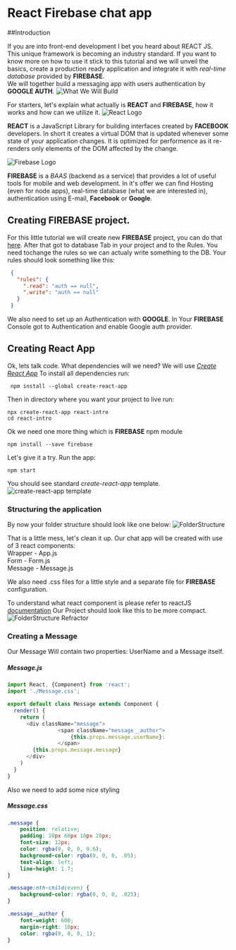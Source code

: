 # React Firebase chat app

##Introduction

If you are into front-end development I bet you heard about REACT JS.  
This unique framework is becoming an industry standard. If you want to know more on how to use it stick to this tutorial and we will unveil the basics, create a production ready application and integrate it with *real-time database* provided by __FIREBASE__.  
We will together build a messaging app with users authentication by __GOOGLE AUTH__.
![What We Will Build](WhatWeWillBuild.png)

For starters, let's explain what actually is __REACT__ and __FIREBASE__, how it works and how can we utilize it.
![React Logo](ReactLogo.png)  

__REACT__ is a JavaScript Library for building interfaces created by __FACEBOOK__ developers. In short it creates a virtual DOM that is updated whenever some state of your application changes.
It is optimized for performence as it re-renders only elements of the DOM affected by the change.  
  
![Firebase Logo](FirebaseLogo.png)  

__FIREBASE__ is a *BAAS* (backend as a service) that provides a lot of useful tools for mobile and web development. In it's offer we can find Hosting (even for node apps), real-time database (what we are interested in), authentication using E-mail, __Facebook__ or __Google__.


## Creating FIREBASE project.
For this little tutorial we will create new __FIREBASE__ project, you can do that [here](https://console.firebase.google.com/u/0/).
After that got to database Tab in your project and to the Rules. You need tochange the rules so we can actualy write something to the DB.
Your rules should look something like this:  
```json
 {
   "rules": {
     ".read": "auth == null",
     ".write": "auth == null"
   }
 }
 ```
We also need to set up an Authentication with __GOOGLE__.
In Your __FIREBASE__ Console got to Authentication and enable Google auth provider.

## Creating React App
Ok, lets talk code.
What dependencies will we need?
We will use [*Create React App*](https://github.com/facebook/create-react-app/tree/master)
To install all dependencies run:  
```node
 npm install --global create-react-app
```

Then in directory where you want your project to live run:
```node
npx create-react-app react-intro
cd react-intro
```

Ok we need one more thing which is __FIREBASE__ npm module
```node
npm install --save firebase
```

Let's give it a try. Run the app:
```node
npm start
```

You should see standard *create-react-app* template.
![create-react-app template](createReactapp.png)


### Structuring the application 
By now your folder structure should look like one below:
![FolderStructure](FolderStructure.png)  

That is a little mess, let's clean it up.
Our chat app will be created with use of 3 react components:  
Wrapper - App.js  
Form - Form.js  
Message - Message.js

We also need .css files for a little style and a separate file for __FIREBASE__ configuration. 

To understand what react component is please refer to reactJS [documentation](https://reactjs.org/)
Our Project should look like this to be more compact.
![FolderStructure Refractor](FolderStructureRefractor.png)

### Creating a Message
Our Message Will contain two properties: UserName and a Message itself.
##### Message.js
```javascript
import React, {Component} from 'react';
import './Message.css';

export default class Message extends Component {
  render() {
    return (
      <div className="message">
                <span className="message__author">
                    {this.props.message.userName}:
                </span>
        {this.props.message.message}
      </div>
    )
  }
}
```
Also we need to add some nice styling

##### Message.css
```css
.message {
    position: relative;
    padding: 10px 60px 10px 20px;
    font-size: 12px;
    color: rgba(0, 0, 0, 0.6);
    background-color: rgba(0, 0, 0, .05);
    text-align: left;
    line-height: 1.7;
}

.message:nth-child(even) {
    background-color: rgba(0, 0, 0, .025);
}

.message__author {
    font-weight: 600;
    margin-right: 10px;
    color: rgba(0, 0, 0, 1);
}
```
